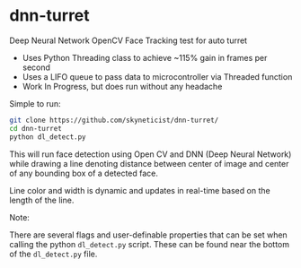 # dnn-turret
Deep Neural Network OpenCV Face Tracking test for auto turret

- Uses Python Threading class to achieve ~115% gain in frames per second
- Uses a LIFO queue to pass data to microcontroller via Threaded function
- Work In Progress, but does run without any headache

Simple to run:


```Bash
git clone https://github.com/skyneticist/dnn-turret/
cd dnn-turret
python dl_detect.py
```

This will run face detection using Open CV and DNN (Deep Neural Network) while drawing a line denoting distance between center of image and center of any bounding box of a detected face.

Line color and width is dynamic and updates in real-time based on the length of the line.

Note: 

There are several flags and user-definable properties that can be set when calling the python `dl_detect.py` script.
These can be found near the bottom of the `dl_detect.py` file.
